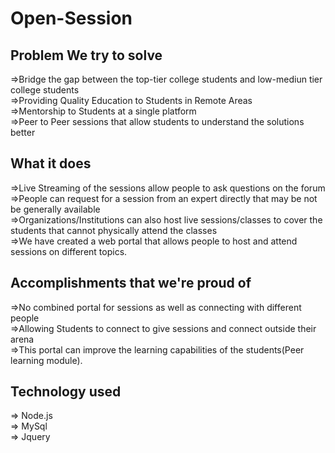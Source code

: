 # Open-Session
## Problem We try to solve
=>Bridge the gap between the  top-tier college students and low-mediun tier college students <br>
=>Providing Quality Education to Students in Remote Areas<br>
=>Mentorship to Students at a single platform <br>
=>Peer to Peer sessions that allow students to understand the solutions better<br>


## What it does
=>Live Streaming of the sessions allow people to ask questions on the forum <br>
=>People can request for a session from an expert directly that may be not be generally available<br>
=>Organizations/Institutions can also host live sessions/classes to cover the students that cannot physically attend the classes<br>
=>We have created a web portal that allows people to host and attend sessions on different topics.<br>

## Accomplishments that we're proud of
=>No combined portal for sessions as well as connecting with different people <br>
=>Allowing Students to connect to give sessions and connect outside their arena<br>
=>This portal can improve the learning capabilities of the students(Peer learning module).<br>

## Technology used
=> Node.js<br>
=> MySql<br>
=> Jquery<br>


